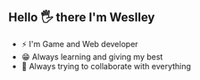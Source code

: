 ## Hello 🖐 there I'm Weslley 
 
 - ⚡ I'm Game and Web developer 
 - 😁 Always learning and giving my best
 - 🌱 Always trying to collaborate with everything
